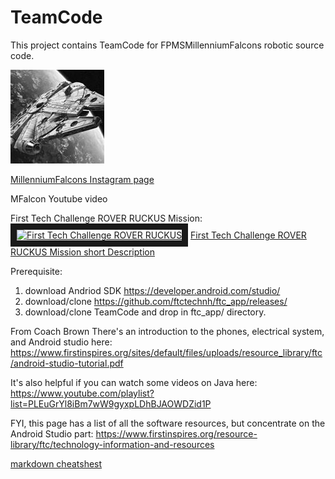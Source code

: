 # TeamCode
This project contains TeamCode for FPMSMillenniumFalcons robotic source code.

![](images/mfalcons.jpg)

[MillenniumFalcons Instagram page](https://www.instagram.com/14404millenniumfalcons/)

MFalcon Youtube video

First Tech Challenge ROVER RUCKUS Mission:
<a href="https://www.youtube.com/watch?v=rR4gR4l2XA8&t=1s" target="_blank"><img src="https://www.youtube.com/watch?v=rR4gR4l2XA8&t=1s/0.jpg" 
alt="First Tech Challenge ROVER RUCKUS" width="240" height="180" border="10" /></a>
[First Tech Challenge ROVER RUCKUS Mission short Description](https://firstinspiresst01.blob.core.windows.net/ftc/2019/gonemlpg.pdf)

Prerequisite:
1. download Andriod SDK https://developer.android.com/studio/
2. download/clone https://github.com/ftctechnh/ftc_app/releases/<pick latest>
3. download/clone TeamCode and drop in ftc_app/ directory.

From Coach Brown
There's an introduction to the phones, electrical system, and Android studio here:
https://www.firstinspires.org/sites/default/files/uploads/resource_library/ftc/android-studio-tutorial.pdf

It's also helpful if you can watch some videos on Java here:
https://www.youtube.com/playlist?list=PLEuGrYl8iBm7wW9gyxpLDhBJAOWDZid1P

FYI, this page has a list of all the software resources, but concentrate on the Android Studio part:
https://www.firstinspires.org/resource-library/ftc/technology-information-and-resources



[markdown cheatshest](https://github.com/adam-p/markdown-here/wiki/Markdown-Cheatsheet)

